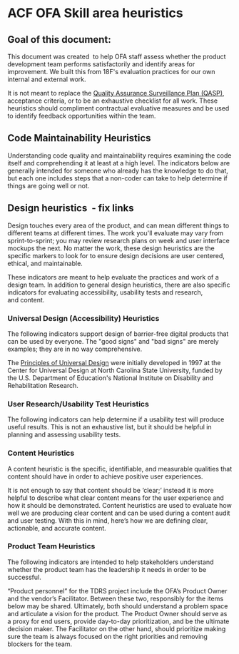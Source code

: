 # ACF OFA Skill area heuristics  

## Goal of this document:  

This document was created  to help OFA staff assess whether the product development team performs satisfactorily and identify areas for improvement. We built this from 18F's evaluation practices for our own internal and external work.  

It is not meant to replace the [Quality Assurance Surveillance Plan (QASP)](https://github.com/18F/tdrs-app-rfq/blob/main/Final-RFQ/FINAL-TDRS-software-development-RFQ.md#32-quality-assurance-surveillance-plan-qasp), acceptance criteria, or to be an exhaustive checklist for all work. These heuristics should compliment contractual evaluative measures and be used to identify feedback opportunities within the team.

## Code Maintainability Heuristics  

Understanding code quality and maintainability requires examining the code itself and comprehending it at least at a high level. The indicators below are generally intended for someone who already has the knowledge to do that, but each one includes steps that a non-coder can take to help determine if things are going well or not.  

## Design heuristics  - fix links

Design touches every area of the product, and can mean different things to different teams at different times. The work you'll evaluate may vary from sprint-to-sprint; you may review research plans on week and user interface mockups the next. No matter the work, these design heuristics are the specific markers to look for to ensure design decisions are user centered, ethical, and maintainable.  

These indicators are meant to help evaluate the practices and work of a design team. In addition to general design heuristics, there are also specific indicators for evaluating accessibility, usability tests and research, and content.

### Universal Design (Accessibility) Heuristics  

The following indicators support design of barrier-free digital products that can be used by everyone. The "good signs" and "bad signs" are merely examples; they are in no way comprehensive.  

The [Principles of Universal Design](https://projects.ncsu.edu/ncsu/design/cud/about_ud/udprinciplestext.htm) were initially developed in 1997 at the Center for Universal Design at North Carolina State University, funded by the U.S. Department of Education's National Institute on Disability and Rehabilitation Research.

### User Research/Usability Test Heuristics  

The following indicators can help determine if a usability test will produce useful results. This is not an exhaustive list, but it should be helpful in planning and assessing usability tests.  

### Content Heuristics  

A content heuristic is the specific, identifiable, and measurable qualities that content should have in order to achieve positive user experiences.  

It is not enough to say that content should be ‘clear;’ instead it is more helpful to describe what clear content means for the user experience and how it should be demonstrated. Content heuristics are used to evaluate how well we are producing clear content and can be used during a content audit and user testing. With this in mind, here’s how we are defining clear, actionable, and accurate content.  

### Product Team Heuristics  

The following indicators are intended to help stakeholders understand whether the product team has the leadership it needs in order to be successful.  

“Product personnel” for the TDRS project include the OFA’s Product Owner and the vendor’s Facilitator.  Between these two, responsibly for the items below may be shared. Ultimately, both should understand a problem space and articulate a vision for the product. The Product Owner should serve as a proxy for end users, provide day-to-day prioritization, and be the ultimate decision maker. The Facilitator on the other hand, should prioritize making sure the team is always focused on the right priorities and removing blockers for the team.  
